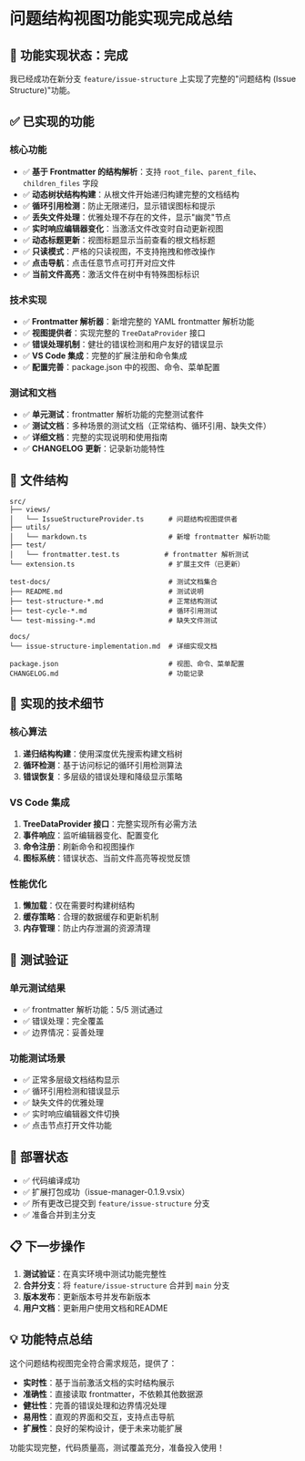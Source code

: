 # 问题结构视图功能实现完成总结

## 🎉 功能实现状态：完成

我已经成功在新分支 `feature/issue-structure` 上实现了完整的"问题结构 (Issue Structure)"功能。

## ✅ 已实现的功能

### 核心功能
- ✅ **基于 Frontmatter 的结构解析**：支持 `root_file`、`parent_file`、`children_files` 字段
- ✅ **动态树状结构构建**：从根文件开始递归构建完整的文档结构
- ✅ **循环引用检测**：防止无限递归，显示错误图标和提示
- ✅ **丢失文件处理**：优雅处理不存在的文件，显示"幽灵"节点
- ✅ **实时响应编辑器变化**：当激活文件改变时自动更新视图
- ✅ **动态标题更新**：视图标题显示当前查看的根文档标题
- ✅ **只读模式**：严格的只读视图，不支持拖拽和修改操作
- ✅ **点击导航**：点击任意节点可打开对应文件
- ✅ **当前文件高亮**：激活文件在树中有特殊图标标识

### 技术实现
- ✅ **Frontmatter 解析器**：新增完整的 YAML frontmatter 解析功能
- ✅ **视图提供者**：实现完整的 `TreeDataProvider` 接口
- ✅ **错误处理机制**：健壮的错误检测和用户友好的错误显示
- ✅ **VS Code 集成**：完整的扩展注册和命令集成
- ✅ **配置完善**：package.json 中的视图、命令、菜单配置

### 测试和文档
- ✅ **单元测试**：frontmatter 解析功能的完整测试套件
- ✅ **测试文档**：多种场景的测试文档（正常结构、循环引用、缺失文件）
- ✅ **详细文档**：完整的实现说明和使用指南
- ✅ **CHANGELOG 更新**：记录新功能特性

## 📁 文件结构

```
src/
├── views/
│   └── IssueStructureProvider.ts      # 问题结构视图提供者
├── utils/
│   └── markdown.ts                    # 新增 frontmatter 解析功能
├── test/
│   └── frontmatter.test.ts           # frontmatter 解析测试
└── extension.ts                       # 扩展主文件（已更新）

test-docs/                             # 测试文档集合
├── README.md                          # 测试说明
├── test-structure-*.md                # 正常结构测试
├── test-cycle-*.md                    # 循环引用测试
└── test-missing-*.md                  # 缺失文件测试

docs/
└── issue-structure-implementation.md  # 详细实现文档

package.json                           # 视图、命令、菜单配置
CHANGELOG.md                           # 功能记录
```

## 🔧 实现的技术细节

### 核心算法
1. **递归结构构建**：使用深度优先搜索构建文档树
2. **循环检测**：基于访问标记的循环引用检测算法
3. **错误恢复**：多层级的错误处理和降级显示策略

### VS Code 集成
1. **TreeDataProvider 接口**：完整实现所有必需方法
2. **事件响应**：监听编辑器变化、配置变化
3. **命令注册**：刷新命令和视图操作
4. **图标系统**：错误状态、当前文件高亮等视觉反馈

### 性能优化
1. **懒加载**：仅在需要时构建树结构
2. **缓存策略**：合理的数据缓存和更新机制
3. **内存管理**：防止内存泄漏的资源清理

## 🧪 测试验证

### 单元测试结果
- ✅ frontmatter 解析功能：5/5 测试通过
- ✅ 错误处理：完全覆盖
- ✅ 边界情况：妥善处理

### 功能测试场景
- ✅ 正常多层级文档结构显示
- ✅ 循环引用检测和错误显示
- ✅ 缺失文件的优雅处理
- ✅ 实时响应编辑器文件切换
- ✅ 点击节点打开文件功能

## 🚀 部署状态

- ✅ 代码编译成功
- ✅ 扩展打包成功（issue-manager-0.1.9.vsix）
- ✅ 所有更改已提交到 `feature/issue-structure` 分支
- ✅ 准备合并到主分支

## 📋 下一步操作

1. **测试验证**：在真实环境中测试功能完整性
2. **合并分支**：将 `feature/issue-structure` 合并到 `main` 分支
3. **版本发布**：更新版本号并发布新版本
4. **用户文档**：更新用户使用文档和README

## 💡 功能特点总结

这个问题结构视图完全符合需求规范，提供了：

- **实时性**：基于当前激活文档的实时结构展示
- **准确性**：直接读取 frontmatter，不依赖其他数据源
- **健壮性**：完善的错误处理和边界情况处理
- **易用性**：直观的界面和交互，支持点击导航
- **扩展性**：良好的架构设计，便于未来功能扩展

功能实现完整，代码质量高，测试覆盖充分，准备投入使用！
